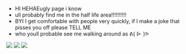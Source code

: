 - HI HEHAEugly page i know
- ull probably find me in the half life area!!!!!!!!!!
- BYI I get comfortable with people very quickly, if I make a joke that pisses you off please TELL ME
- who youll probable see me walking around as ᕕ( ᐕ )ᕗ

![](https://cdn.discordapp.com/attachments/830829182443454467/1263867198506668195/pony-town-_KALEB-trot-blinking-padded-4x.gif?ex=669bcb8d&is=669a7a0d&hm=bcbedd6c02424958af9e497c4811ca20ea635d3f9bfbfdc74bdee2e302d6f493&)
![](https://cdn.discordapp.com/attachments/830829182443454467/1263867198842081330/pony-town-_I_HAD_SODA_FOR_LUNCH-trot-blinking-padded-ponyplush-4x.gif?ex=669bcb8d&is=669a7a0d&hm=3d183d5db776e5c8c64cd539729e972942799e8b3585d36bcc0e761a12304686&)
![](https://cdn.discordapp.com/attachments/830829182443454467/1263867199211438133/pony-town-_gingers_dni_HLVRAI-trot-blinking-padded-4x.gif?ex=669bcb8d&is=669a7a0d&hm=9d70e0b7527f8e013ef1ad51e4e95f6f13ca917056f09a68ec5cc6c7908e311e&)
